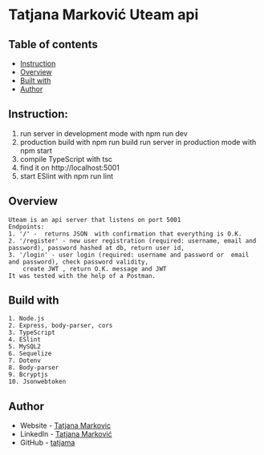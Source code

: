 # Tatjana Marković Uteam api

## Table of contents

  - [Instruction](#instruction)
  - [Overview](#overview)
  - [Built with](#built-with)
  - [Author](#author)

## Instruction:
1. run server in development mode with
    npm run dev
2. production build with
    npm run build
    run server in production mode with
    npm start
3. compile TypeScript with
    tsc
4. find it on
    http://localhost:5001
5. start ESlint with
    npm run lint

## Overview
    Uteam is an api server that listens on port 5001
    Endpoints:
    1. '/' -  returns JSON  with confirmation that everything is O.K. 
    2. '/register' - new user registration (required: username, email and password), password hashed at db, return user id,
    3. '/login' - user login (required: username and password or  email and password), check password validity,
        create JWT , return O.K. message and JWT
    It was tested with the help of a Postman.

## Build with 
    1. Node.js
    2. Express, body-parser, cors
    3. TypeScript
    4. ESlint
    5. MySQL2
    6. Sequelize
    7. Dotenv
    8. Body-parser
    9. Bcryptjs
    10. Jsonwebtoken
## Author
- Website - [Tatjana Markovic](https://my-react-portfolio-tatjana.vercel.app/)
- LinkedIn - [Tatjana Marković](https://www.linkedin.com/in/tatjana-markovi%C4%87-919501189/)
- GitHub - [tatjama](https://github.com/tatjama)

